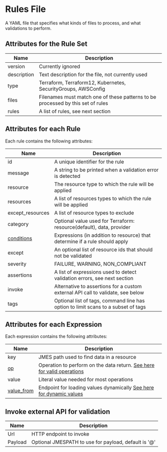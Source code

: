 # Rules File

A YAML file that specifies what kinds of files to process, and what validations to perform.

## Attributes for the Rule Set

|Name       |Description                                                                         |
|-----------|------------------------------------------------------------------------------------|
|version    |Currently ignored                                                                   |
|description|Text description for the file, not currently used                                   |
|type       |Terraform, Terraform12, Kubernetes, SecurityGroups, AWSConfig                                    |
|files      |Filenames must match one of these patterns to be processed by this set of rules     |
|rules      |A list of rules, see next section                                                   |

## Attributes for each Rule

Each rule contains the following attributes:

|Name             |Description                                                                         |
|-----------------|------------------------------------------------------------------------------------|
|id               | A unique identifier for the rule                                                   |
|message          | A string to be printed when a validation error is detected                         |
|resource         | The resource type to which the rule will be applied                                |
|resources        | A list of resources types to which the rule will be applied                        |
|except_resources | A list of resource types to exclude                                                |
|category         | Optional value used for Terraform: resource(default), data, provider               |
|[conditions](conditions.md)       | Expressions (in addition to resource) that determine if a rule should apply        |
|except           | An optional list of resource ids that should not be validated                      |
|severity         | FAILURE, WARNING, NON_COMPLIANT                                                    |
|assertions       | A list of expressions used to detect validation errors, see next section           |
|invoke           | Alternative to assertions for a custom external API call to validate, see below    |
|tags             | Optional list of tags, command line has option to limit scans to a subset of tags  |

## Attributes for each Expression

Each expression contains the following attributes:

|Name       |Description                                                                         |
|-----------|------------------------------------------------------------------------------------|
|key        | JMES path used to find data in a resource                                          |
|[op](operations.md)         | Operation to perform on the data return. [See here for valid operations](operations.md) |
|value      | Literal value needed for most operations                                           |
|[value_from](value_from.md) | Endpoint for loading values dynamically [See here for dynamic values](value_from.md) |

## Invoke external API for validation

|Name       | Description                                                                        |
|-----------|------------------------------------------------------------------------------------|
|Url        | HTTP endpoint to invoke                                                            |
|Payload    | Optional JMESPATH to use for payload, default is '@'                               |


